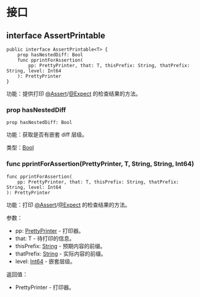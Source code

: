 # 接口

## interface AssertPrintable

```cangjie
public interface AssertPrintable<T> {
    prop hasNestedDiff: Bool
    func pprintForAssertion(
        pp: PrettyPrinter, that: T, thisPrefix: String, thatPrefix: String, level: Int64
    ): PrettyPrinter
}
```

功能：提供打印 [@Assert](../../unittest_testmacro/unittest_testmacro_package_api/unittest_testmacro_package_macros.md#assert-宏)/[@Expect](../../unittest_testmacro/unittest_testmacro_package_api/unittest_testmacro_package_macros.md#expect-宏) 的检查结果的方法。

### prop hasNestedDiff

```cangjie
prop hasNestedDiff: Bool
```

功能：获取是否有嵌套 diff 层级。

类型：[Bool](../../core/core_package_api/core_package_intrinsics.md#bool)

### func pprintForAssertion(PrettyPrinter, T, String, String, Int64)

```cangjie
func pprintForAssertion(
    pp: PrettyPrinter, that: T, thisPrefix: String, thatPrefix: String, level: Int64
): PrettyPrinter
```

功能：打印 [@Assert](../../unittest_testmacro/unittest_testmacro_package_api/unittest_testmacro_package_macros.md#assert-宏)/[@Expect](../../unittest_testmacro/unittest_testmacro_package_api/unittest_testmacro_package_macros.md#expect-宏) 的检查结果的方法。

参数：

- pp: [PrettyPrinter](../../unittest_common/unittest_common_package_api/unittest_common_package_classes.md#class-prettyprinter) - 打印器。
- that: T - 待打印的信息。
- thisPrefix: [String](../../core/core_package_api/core_package_structs.md#struct-string) - 预期内容的前缀。
- thatPrefix: [String](../../core/core_package_api/core_package_structs.md#struct-string) - 实际内容的前缀。
- level: [Int64](../../core/core_package_api/core_package_intrinsics.md#int64) - 嵌套层级。

返回值：

- PrettyPrinter - 打印器。
